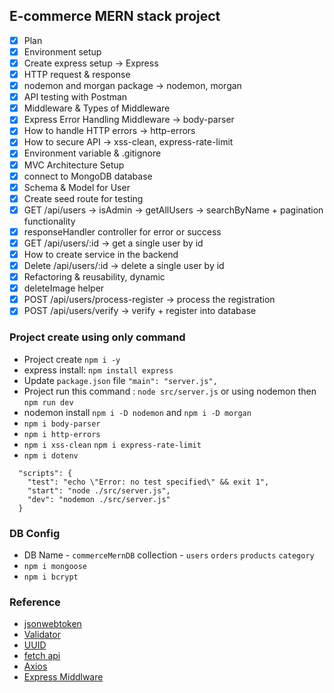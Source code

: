 ## E-commerce MERN stack project

- [x] Plan
- [x] Environment setup
- [x] Create express setup -> Express
- [x] HTTP request & response
- [x] nodemon and morgan package -> nodemon, morgan
- [x] API testing with Postman
- [x] Middleware & Types of Middleware
- [x] Express Error Handling Middleware -> body-parser
- [x] How to handle HTTP errors -> http-errors
- [x] How to secure API -> xss-clean, express-rate-limit
- [x] Environment variable & .gitignore
- [x] MVC Architecture Setup
- [x] connect to MongoDB database
- [x] Schema & Model for User
- [x] Create seed route for testing
- [x] GET /api/users -> isAdmin -> getAllUsers -> searchByName + pagination functionality 
- [x] responseHandler controller for error or success
- [x] GET /api/users/:id -> get a single user by id
- [x] How to create service in the backend
- [x] Delete /api/users/:id -> delete a single user by id 
- [x] Refactoring & reusability, dynamic
- [x] deleteImage helper
- [x] POST /api/users/process-register -> process the registration
- [x] POST /api/users/verify -> verify + register into database

### Project create using only command
- Project create `npm i -y`
- express install:  `npm install express`
- Update `package.json` file `"main": "server.js",`
- Project run this command : `node src/server.js` or using nodemon then `npm run dev`
- nodemon install `npm i -D nodemon` and `npm i -D morgan`
- `npm i body-parser`
- `npm i http-errors`
- `npm i xss-clean` `npm i express-rate-limit`
- `npm i dotenv`

```node
  "scripts": {
    "test": "echo \"Error: no test specified\" && exit 1",
    "start": "node ./src/server.js",
    "dev": "nodemon ./src/server.js"
  }
```
### DB Config
- DB Name - `commerceMernDB` collection - `users` `orders` `products` `category`
- `npm i mongoose`
- `npm i bcrypt`

### Reference
- [jsonwebtoken](https://www.npmjs.com/package/jsonwebtoken)
- [Validator](https://www.npmjs.com/package/validator)
- [UUID](https://www.npmjs.com/package/uuid)
- [fetch api](https://javascript.info/fetch)
- [Axios](https://www.npmjs.com/package/axios)
- [Express Middlware](https://expressjs.com/en/guide/using-middleware.html) 
